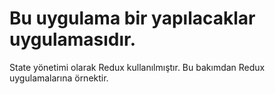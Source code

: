 # Bu uygulama bir yapılacaklar uygulamasıdır. 

State yönetimi olarak Redux kullanılmıştır. Bu bakımdan Redux uygulamalarına örnektir. 

